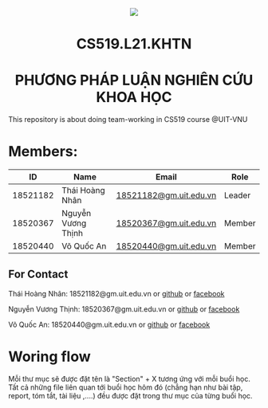 <p align="center">
  <a href="https://www.uit.edu.vn/"><img src="https://www.uit.edu.vn/sites/vi/files/banner.png"></a>
  <h1 align= "center"><strong>    CS519.L21.KHTN</strong> </h1>
    <h1 align= "center"><strong>   PHƯƠNG PHÁP LUẬN NGHIÊN CỨU KHOA HỌC</strong> </h1>
</p>
This repository is about doing team-working in CS519 course @UIT-VNU

# Members:  
|ID         |Name               |Email                 |Role    |
|-----------|-------------------|----------------------|--------|
|18521182   |Thái Hoàng Nhân    |18521182@gm.uit.edu.vn|Leader  |
|18520367   |Nguyễn Vương Thịnh |18520367@gm.uit.edu.vn|Member  |
|18520440   |Võ Quốc An         |18520440@gm.uit.edu.vn|Member  | 
<!--
# MEMBERS
<div style="display:flex; width:100%">
        <div style="width:20%;margin: 0px auto">
            <h1>Thái Hoàng Nhân<br> 18521182 <br /> Leader </h1>
        </div>
        <br>
        <div style="width:20% ;margin:0px auto">
            <h1>Nguyễn Vương Thịnh<br>18520367 <br /> Member</h1>
        </div>
        <br>
        <div style="width:20%; margin:0px auto">
            <h1>Võ Quốc An<br> 18520440 <br /> Member </h1>
        </div>
    </div>
<hr>
-->
## For Contact
<p>Thái Hoàng Nhân: 18521182@gm.uit.edu.vn or <a href="https://github.com/hoangnhancs">github</a> or <a href="https://www.facebook.com/profile.php?id=100027617961231">facebook</a></p>
<p>Nguyễn Vương Thịnh: 18520367@gm.uit.edu.vn or <a href="https://github.com/ThinhNguyen209">github</a> or <a href="https://www.facebook.com/thinhvnuit">facebook</a></p>
<p>Võ Quốc An: 18520440@gm.uit.edu.vn or <a href="https://github.com/anvq38">github</a> or <a href="https://www.facebook.com/anvq0812">facebook</a></p>
<!--  -->

# Woring flow 

Mỗi thư mục sẽ được đặt tên là "Section" + X tương ứng với mỗi buổi học.   
Tất cả những file liên quan tới buổi học hôm đó (chẳng hạn như bài tập, report, tóm tắt, tài liệu ,....) đều được đặt trong thư mục của từng buổi học.
